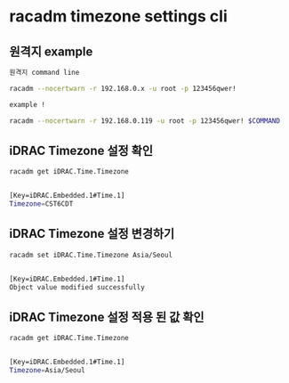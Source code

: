 # racadm timezone settings cli

## 원격지 example

```bash
원격지 command line

racadm --nocertwarn -r 192.168.0.x -u root -p 123456qwer!

example !

racadm --nocertwarn -r 192.168.0.119 -u root -p 123456qwer! $COMMAND

```


## iDRAC Timezone 설정 확인
```bash
racadm get iDRAC.Time.Timezone
```
```bash

[Key=iDRAC.Embedded.1#Time.1]
Timezone=CST6CDT

```



## iDRAC Timezone 설정 변경하기
```bash
racadm set iDRAC.Time.Timezone Asia/Seoul
```
```bash

[Key=iDRAC.Embedded.1#Time.1]
Object value modified successfully
```



## iDRAC Timezone 설정 적용 된 값 확인
```bash
racadm get iDRAC.Time.Timezone
```
```bash

[Key=iDRAC.Embedded.1#Time.1]
Timezone=Asia/Seoul
```
